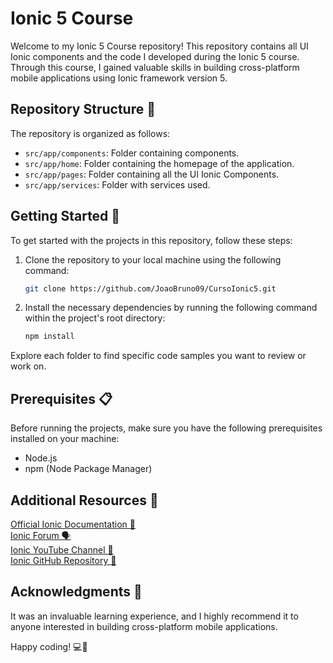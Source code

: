 # Ionic 5 Course

Welcome to my Ionic 5 Course repository! This repository contains all UI Ionic components and the code I developed during the Ionic 5 course. Through this course, I gained valuable skills in building cross-platform mobile applications using Ionic framework version 5.

## Repository Structure 📂

The repository is organized as follows:

- `src/app/components`: Folder containing components.
- `src/app/home`: Folder containing the homepage of the application.
- `src/app/pages`: Folder containing all the UI Ionic Components.
- `src/app/services`: Folder with services used.

## Getting Started 🚀

To get started with the projects in this repository, follow these steps:

1. Clone the repository to your local machine using the following command:

   ```bash
   git clone https://github.com/JoaoBruno09/CursoIonic5.git
   ```

2. Install the necessary dependencies by running the following command within the project's root directory:

   ```bash
   npm install
   ```

Explore each folder to find specific code samples you want to review or work on.

## Prerequisites 📋

Before running the projects, make sure you have the following prerequisites installed on your machine:

- Node.js
- npm (Node Package Manager)

## Additional Resources 🌟

[Official Ionic Documentation 📖](https://ionicframework.com/docs)  
[Ionic Forum 🗣️](https://forum.ionicframework.com/)  
[Ionic YouTube Channel 🎥](https://www.youtube.com/c/ionicframework)  
[Ionic GitHub Repository 🐙](https://github.com/ionic-team/ionic-framework)

## Acknowledgments 🙌

It was an invaluable learning experience, and I highly recommend it to anyone interested in building cross-platform mobile applications.

Happy coding! 💻🎉
